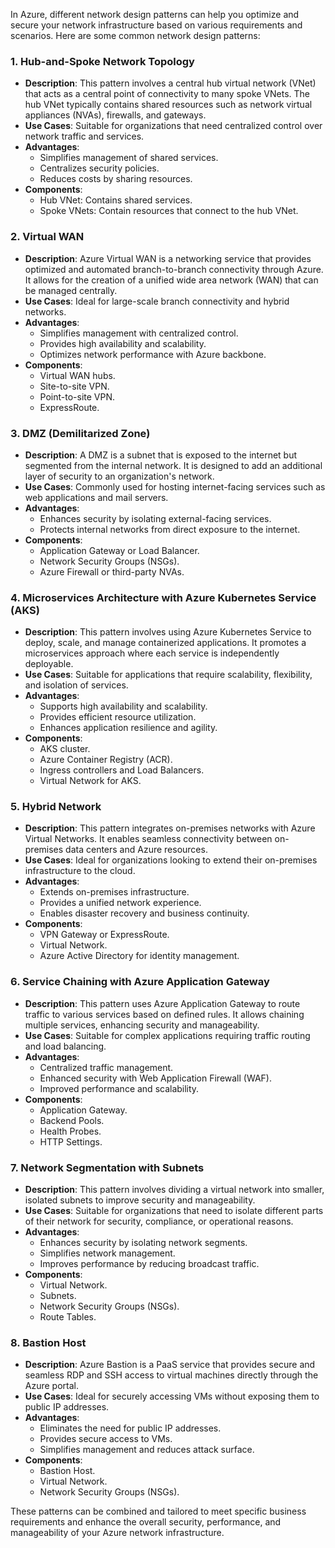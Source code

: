 In Azure, different network design patterns can help you optimize and secure your network infrastructure based on various requirements and scenarios. Here are some common network design patterns:

### 1. **Hub-and-Spoke Network Topology**
- **Description**: This pattern involves a central hub virtual network (VNet) that acts as a central point of connectivity to many spoke VNets. The hub VNet typically contains shared resources such as network virtual appliances (NVAs), firewalls, and gateways.
- **Use Cases**: Suitable for organizations that need centralized control over network traffic and services.
- **Advantages**:
  - Simplifies management of shared services.
  - Centralizes security policies.
  - Reduces costs by sharing resources.
- **Components**:
  - Hub VNet: Contains shared services.
  - Spoke VNets: Contain resources that connect to the hub VNet.

### 2. **Virtual WAN**
- **Description**: Azure Virtual WAN is a networking service that provides optimized and automated branch-to-branch connectivity through Azure. It allows for the creation of a unified wide area network (WAN) that can be managed centrally.
- **Use Cases**: Ideal for large-scale branch connectivity and hybrid networks.
- **Advantages**:
  - Simplifies management with centralized control.
  - Provides high availability and scalability.
  - Optimizes network performance with Azure backbone.
- **Components**:
  - Virtual WAN hubs.
  - Site-to-site VPN.
  - Point-to-site VPN.
  - ExpressRoute.

### 3. **DMZ (Demilitarized Zone)**
- **Description**: A DMZ is a subnet that is exposed to the internet but segmented from the internal network. It is designed to add an additional layer of security to an organization's network.
- **Use Cases**: Commonly used for hosting internet-facing services such as web applications and mail servers.
- **Advantages**:
  - Enhances security by isolating external-facing services.
  - Protects internal networks from direct exposure to the internet.
- **Components**:
  - Application Gateway or Load Balancer.
  - Network Security Groups (NSGs).
  - Azure Firewall or third-party NVAs.

### 4. **Microservices Architecture with Azure Kubernetes Service (AKS)**
- **Description**: This pattern involves using Azure Kubernetes Service to deploy, scale, and manage containerized applications. It promotes a microservices approach where each service is independently deployable.
- **Use Cases**: Suitable for applications that require scalability, flexibility, and isolation of services.
- **Advantages**:
  - Supports high availability and scalability.
  - Provides efficient resource utilization.
  - Enhances application resilience and agility.
- **Components**:
  - AKS cluster.
  - Azure Container Registry (ACR).
  - Ingress controllers and Load Balancers.
  - Virtual Network for AKS.

### 5. **Hybrid Network**
- **Description**: This pattern integrates on-premises networks with Azure Virtual Networks. It enables seamless connectivity between on-premises data centers and Azure resources.
- **Use Cases**: Ideal for organizations looking to extend their on-premises infrastructure to the cloud.
- **Advantages**:
  - Extends on-premises infrastructure.
  - Provides a unified network experience.
  - Enables disaster recovery and business continuity.
- **Components**:
  - VPN Gateway or ExpressRoute.
  - Virtual Network.
  - Azure Active Directory for identity management.

### 6. **Service Chaining with Azure Application Gateway**
- **Description**: This pattern uses Azure Application Gateway to route traffic to various services based on defined rules. It allows chaining multiple services, enhancing security and manageability.
- **Use Cases**: Suitable for complex applications requiring traffic routing and load balancing.
- **Advantages**:
  - Centralized traffic management.
  - Enhanced security with Web Application Firewall (WAF).
  - Improved performance and scalability.
- **Components**:
  - Application Gateway.
  - Backend Pools.
  - Health Probes.
  - HTTP Settings.

### 7. **Network Segmentation with Subnets**
- **Description**: This pattern involves dividing a virtual network into smaller, isolated subnets to improve security and manageability.
- **Use Cases**: Suitable for organizations that need to isolate different parts of their network for security, compliance, or operational reasons.
- **Advantages**:
  - Enhances security by isolating network segments.
  - Simplifies network management.
  - Improves performance by reducing broadcast traffic.
- **Components**:
  - Virtual Network.
  - Subnets.
  - Network Security Groups (NSGs).
  - Route Tables.

### 8. **Bastion Host**
- **Description**: Azure Bastion is a PaaS service that provides secure and seamless RDP and SSH access to virtual machines directly through the Azure portal.
- **Use Cases**: Ideal for securely accessing VMs without exposing them to public IP addresses.
- **Advantages**:
  - Eliminates the need for public IP addresses.
  - Provides secure access to VMs.
  - Simplifies management and reduces attack surface.
- **Components**:
  - Bastion Host.
  - Virtual Network.
  - Network Security Groups (NSGs).

These patterns can be combined and tailored to meet specific business requirements and enhance the overall security, performance, and manageability of your Azure network infrastructure.
